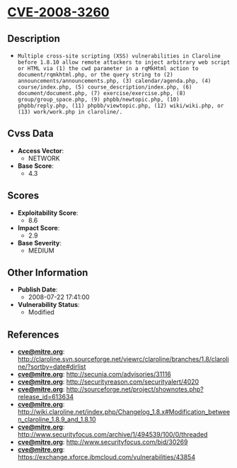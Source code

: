 
# [CVE-2008-3260](https://cve.mitre.org/cgi-bin/cvename.cgi?name=CVE-2008-3260)

## Description

- `Multiple cross-site scripting (XSS) vulnerabilities in Claroline before 1.8.10 allow remote attackers to inject arbitrary web script or HTML via (1) the cwd parameter in a rqMkHtml action to document/rqmkhtml.php, or the query string to (2) announcements/announcements.php, (3) calendar/agenda.php, (4) course/index.php, (5) course_description/index.php, (6) document/document.php, (7) exercise/exercise.php, (8) group/group_space.php, (9) phpbb/newtopic.php, (10) phpbb/reply.php, (11) phpbb/viewtopic.php, (12) wiki/wiki.php, or (13) work/work.php in claroline/.`

## Cvss Data

- **Access Vector**:
  - NETWORK
- **Base Score**:
  - 4.3

## Scores

- **Exploitability Score**:
  - 8.6
- **Impact Score**:
  - 2.9
- **Base Severity**:
  - MEDIUM

## Other Information

- **Publish Date**:
  - 2008-07-22 17:41:00
- **Vulnerability Status**:
  - Modified

## References

- **cve@mitre.org**: http://claroline.svn.sourceforge.net/viewrc/claroline/branches/1.8/claroline/?sortby=date#dirlist
- **cve@mitre.org**: http://secunia.com/advisories/31116
- **cve@mitre.org**: http://securityreason.com/securityalert/4020
- **cve@mitre.org**: http://sourceforge.net/project/shownotes.php?release_id=613634
- **cve@mitre.org**: http://wiki.claroline.net/index.php/Changelog_1.8.x#Modification_between_claroline_1.8.9_and_1.8.10
- **cve@mitre.org**: http://www.securityfocus.com/archive/1/494539/100/0/threaded
- **cve@mitre.org**: http://www.securityfocus.com/bid/30269
- **cve@mitre.org**: https://exchange.xforce.ibmcloud.com/vulnerabilities/43854
